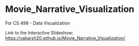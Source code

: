 # Movie_Narrative_Visualization
For CS 498 - Data Visualization

Link to the Interactive Slideshow: https://vakarsh20.github.io/Movie_Narrative_Visualization/
